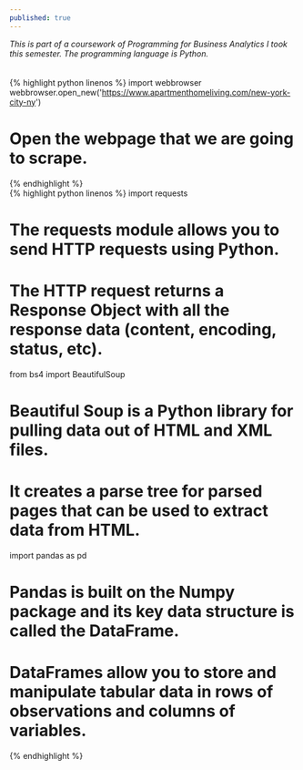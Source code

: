 ```yaml
---
published: true
---
```

_This is part of a coursework of Programming for Business Analytics I took this semester. The programming language is Python._<br>
<br><br>
{% highlight python linenos %}
import webbrowser
webbrowser.open_new('https://www.apartmenthomeliving.com/new-york-city-ny')
# Open the webpage that we are going to scrape.
{% endhighlight %}<br>
{% highlight python linenos %}
import requests
# The requests module allows you to send HTTP requests using Python.
# The HTTP request returns a Response Object with all the response data (content, encoding, status, etc).

from bs4 import BeautifulSoup
# Beautiful Soup is a Python library for pulling data out of HTML and XML files.
# It creates a parse tree for parsed pages that can be used to extract data from HTML.

import pandas as pd
# Pandas is built on the Numpy package and its key data structure is called the DataFrame.
# DataFrames allow you to store and manipulate tabular data in rows of observations and columns of variables.
{% endhighlight %}<br>



